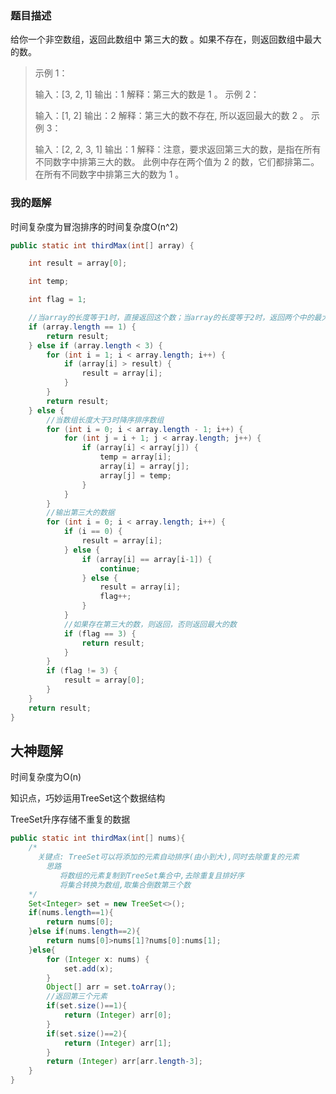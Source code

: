 ### 题目描述

给你一个非空数组，返回此数组中 第三大的数 。如果不存在，则返回数组中最大的数。

> 示例 1：
>
> 输入：[3, 2, 1]
> 输出：1
> 解释：第三大的数是 1 。
> 示例 2：
>
> 输入：[1, 2]
> 输出：2
> 解释：第三大的数不存在, 所以返回最大的数 2 。
> 示例 3：
>
> 输入：[2, 2, 3, 1]
> 输出：1
> 解释：注意，要求返回第三大的数，是指在所有不同数字中排第三大的数。
> 此例中存在两个值为 2 的数，它们都排第二。在所有不同数字中排第三大的数为 1 。



###  我的题解

时间复杂度为冒泡排序的时间复杂度O(n^2)

~~~ java
public static int thirdMax(int[] array) {

    int result = array[0];

    int temp;

    int flag = 1;

    //当array的长度等于1时，直接返回这个数；当array的长度等于2时，返回两个中的最大；当array的长度大于2，将数组排序，并输出第三大的数
    if (array.length == 1) {
        return result;
    } else if (array.length < 3) {
        for (int i = 1; i < array.length; i++) {
            if (array[i] > result) {
                result = array[i];
            }
        }
        return result;
    } else {
        //当数组长度大于3时降序排序数组
        for (int i = 0; i < array.length - 1; i++) {
            for (int j = i + 1; j < array.length; j++) {
                if (array[i] < array[j]) {
                    temp = array[i];
                    array[i] = array[j];
                    array[j] = temp;
                }
            }
        }
        //输出第三大的数据
        for (int i = 0; i < array.length; i++) {
            if (i == 0) {
                result = array[i];
            } else {
                if (array[i] == array[i-1]) {
                    continue;
                } else {
                    result = array[i];
                    flag++;
                }
            }
            //如果存在第三大的数，则返回，否则返回最大的数
            if (flag == 3) {
                return result;
            }
        }
        if (flag != 3) {
            result = array[0];
        }
    }
    return result;
}
~~~



## 大神题解

时间复杂度为O(n)

知识点，巧妙运用TreeSet这个数据结构

TreeSet升序存储不重复的数据

```java
public static int thirdMax(int[] nums){
    /*
      关键点: TreeSet可以将添加的元素自动排序(由小到大),同时去除重复的元素
        思路
           将数组的元素复制到TreeSet集合中,去除重复且排好序
           将集合转换为数组,取集合倒数第三个数
    */
    Set<Integer> set = new TreeSet<>();
    if(nums.length==1){
        return nums[0];
    }else if(nums.length==2){
        return nums[0]>nums[1]?nums[0]:nums[1];
    }else{
        for (Integer x: nums) {
            set.add(x);
        }
        Object[] arr = set.toArray();
        //返回第三个元素
        if(set.size()==1){
            return (Integer) arr[0];
        }
        if(set.size()==2){
            return (Integer) arr[1];
        }
        return (Integer) arr[arr.length-3];
    }
}
```